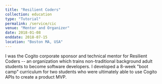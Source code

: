 ```yaml
---
title: "Resilient Coders"
collection: education
type: "Tutorial"
permalink: /service/cic
venue: "Mentor and Organizer"
date: 2018-01-08
enddate: 2018-07-15
location: "Boston MA, USA"
---
```



I was the Cogito corporate sponsor and technical mentor for Resilient Coders --
an organization which trains non-traditional background adult students to become software developers.
I developed a 8-week "boot camp" curriculum for two students who were ultimately
able to use Cogito APIs to create a product MVP.

<!-- ![resilientcoders](../../images/resilientcoders.jpg){:class="img-responsive"} -->
